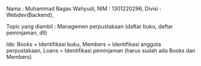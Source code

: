 Nama :  Muhammad Bagas Wahyudi,
NIM  :  1301220296,
Divisi : Webdev(Backend),

Topic yang diambil  :  Managemen perpustakaan (daftar buku, daftar peminjaman, dll)

Ide: Books = Identifikasi buku,
     Members = Identifikasi anggota perpustakaan,
     Loans = Identifikasi peminjaman (harus sudah ada Books dan Members)
